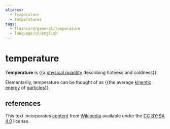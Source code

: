 ```yaml
---
aliases:
  - temperature
  - temperatures
tags:
  - flashcard/general/temperature
  - language/in/English
---
```


# temperature

__Temperature__ is {{a [physical quantity](physical%20quantity.md) describing hotness and coldness}}. <!--SR:!2024-03-28,225,270-->

Elementarily, temperature can be thought of as {{the average [kinentic energy](kinentic%20energy.md) of [particles](particle.md)}}. <!--SR:!2026-10-25,969,330-->

## references

This text incorporates [content](https://en.wikipedia.org/wiki/temperature) from [Wikipedia](Wikipedia.md) available under the [CC BY-SA 4.0](https://creativecommons.org/licenses/by-sa/4.0/) license.
